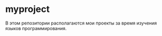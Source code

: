 # myproject

В этом репозитории располагаются мои проекты за время изучения языков программирования.
